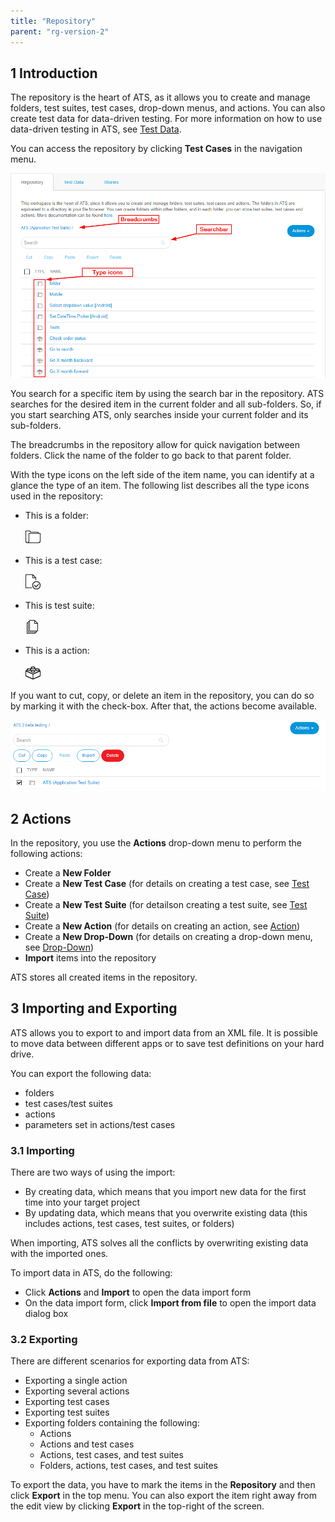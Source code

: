 ```yaml
---
title: "Repository"
parent: "rg-version-2"
---
```


## 1 Introduction

The repository is the heart of ATS, as it allows you to create and manage folders, test suites, test cases, drop-down menus, and actions. You can also create test data for data-driven testing. For more information on how to use data-driven testing in ATS, see [Test Data](test-data).

You can access the repository by clicking **Test Cases** in the navigation menu.

![](attachments/repository/repository.png)

You search for a specific item by using the search bar in the repository. ATS searches for the desired item in the current folder and all sub-folders. So, if you start searching ATS, only searches inside your current folder and its sub-folders.

The breadcrumbs in the repository allow for quick navigation between folders. Click the name of the folder to go back to that parent folder.

With the type icons on the left side of the item name, you can identify at a glance the type of an item. The following list describes all the type icons used in the repository:

*  This is a folder:

    ![](attachments/repository/folder-icon.png)

*  This is a test case:

    ![](attachments/repository/test-case-icon.png)

*  This is test suite:

    ![](attachments/repository/test-suite-icon.png)

*  This is a action:

    ![](attachments/repository/action-icon.png)

If you want to cut, copy, or delete an item in the repository, you can do so by marking it with the check-box. After that, the actions become available.

![](attachments/repository/repository-actions.png)

## 2 Actions

In the repository, you use the **Actions** drop-down menu to perform the following actions:

* Create a **New Folder**
* Create a **New Test Case** (for details on creating a test case, see [Test Case](test-case))
* Create a **New Test Suite** (for detailson creating a test suite, see [Test Suite](test-suite))
* Create a **New Action** (for details on creating an action, see [Action](action))
* Create a **New Drop-Down** (for details on creating a drop-down menu, see [Drop-Down](drop-down))
* **Import** items into the repository

ATS stores all created items in the repository.

## 3 Importing and Exporting

ATS allows you to export to and import data from an XML file. It is possible to move data between different apps or to save test definitions on your hard drive.

You can export the following data:

* folders
* test cases/test suites
* actions
* parameters set in actions/test cases

### 3.1 Importing

There are two ways of using the import:

* By creating data, which means that you import new data for the first time into your target project
* By updating data, which means that you overwrite existing data (this includes actions, test cases, test suites, or folders)

When importing, ATS solves all the conflicts by overwriting existing data with the imported ones.

To import data in ATS, do the following:

* Click **Actions** and **Import**  to open the data import form
* On the data import form, click **Import from file** to open the import data dialog box

### 3.2 Exporting

There are different scenarios for exporting data from ATS:

* Exporting a single action
* Exporting several actions
* Exporting test cases
* Exporting test suites
* Exporting folders containing the following:
  * Actions
  * Actions and test cases
  * Actions, test cases, and test suites
  * Folders, actions, test cases, and test suites

To export the data, you have to mark the items in the **Repository** and then click **Export** in the top menu. You can also export the item right away from the edit view by clicking **Export** in the top-right of the screen.
